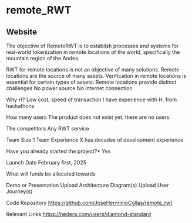 # remote_RWT

## Website

The objective of RemoteRWT is to establish processes and systems for real-world tokenization in remote locations of the world, specifically the mountain region of the Andes.

RWT for remote locations is not an objective of many solutions.
Remote locations are the source of many assets. 
Verification in remote locations is essential for certain types of assets.
Remote locations provide distinct challenges
No power source
No internet connection

Why H? 
Low cost, speed of transaction
I have experience with H. from hackathons

How many users 
The product does not exist yet, there are no users.

The competitors 
Any RWT service

Team Size 
 1
Team Experience 
X has decades of development experience

Have you already started the project?*
Yes

Launch Date
February first, 2025

What will funds be allocated towards  

Demo or Presentation
Upload Architecture Diagram(s)
Upload User Journey(s)

Code Repository
https://github.com/JoseHerminioCollas/remote_rwt

Relevant Links
https://hedera.com/users/diamond-standard
